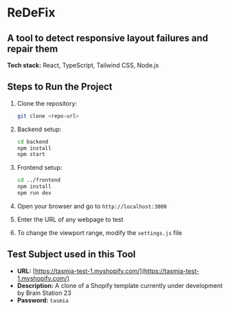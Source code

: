 # ReDeFix

## A tool to detect responsive layout failures and repair them

**Tech stack:** React, TypeScript, Tailwind CSS, Node.js

## Steps to Run the Project

1. Clone the repository:
    ```sh
    git clone <repo-url>
    ```

2. Backend setup:
    ```sh
    cd backend
    npm install
    npm start
    ```

3. Frontend setup:
    ```sh
    cd ../frontend
    npm install
    npm run dev
    ```

4. Open your browser and go to `http://localhost:3000`

5. Enter the URL of any webpage to test

6. To change the viewport range, modify the `settings.js` file

## Test Subject used in this Tool

- **URL:** [https://tasmia-test-1.myshopify.com/](https://tasmia-test-1.myshopify.com/)
- **Description:** A clone of a Shopify template currently under development by Brain Station 23
- **Password:** `tasmia`
